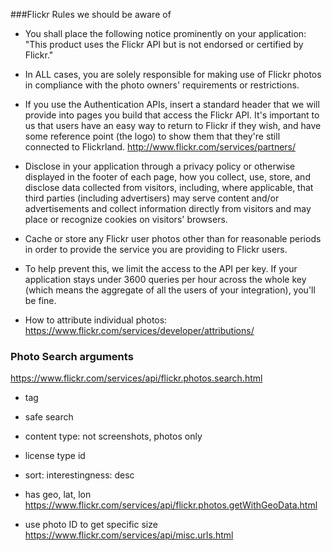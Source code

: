 ###Flickr Rules we should be aware of

* You shall place the following notice prominently on your application: "This product uses the Flickr API but is not endorsed or certified by Flickr."
	
* In ALL cases, you are solely responsible for making use of Flickr photos in compliance with the photo owners' requirements or restrictions.

* If you use the Authentication APIs, insert a standard header that we will provide into pages you build that access the Flickr API. It's important to us that users have an easy way to return to Flickr if they wish, and have some reference point (the logo) to show them that they're still connected to Flickrland. <http://www.flickr.com/services/partners/>

* Disclose in your application through a privacy policy or otherwise displayed in the footer of each page, how you collect, use, store, and disclose data collected from visitors, including, where applicable, that third parties (including advertisers) may serve content and/or advertisements and collect information directly from visitors and may place or recognize cookies on visitors' browsers.

* Cache or store any Flickr user photos other than for reasonable periods in order to provide the service you are providing to Flickr users.

* To help prevent this, we limit the access to the API per key. If your application stays under 3600 queries per hour across the whole key (which means the aggregate of all the users of your integration), you'll be fine.

* How to attribute individual photos: <https://www.flickr.com/services/developer/attributions/>


### Photo Search arguments

<https://www.flickr.com/services/api/flickr.photos.search.html>

* tag
* safe search
* content type: not screenshots, photos only
* license type id
* sort: interestingness: desc
* has geo, lat, lon
<https://www.flickr.com/services/api/flickr.photos.getWithGeoData.html>

* use photo ID to get specific size
<https://www.flickr.com/services/api/misc.urls.html>

